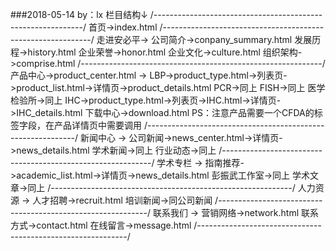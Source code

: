 ###2018-05-14 by：lx
栏目结构↓
/------------------------------------------------------------/
	首页->index.html
/------------------------------------------------------------/
	走进安必平->	公司简介->conpany_summary.html
				发展历程->history.html
				企业荣誉->honor.html
				企业文化->culture.html
				组织架构->comprise.html
/------------------------------------------------------------/
	产品中心->product_center.html ->	LBP->product_type.html->列表页->product_list.html->详情页->product_details.html
									PCR->同上
									FISH->同上
									医学检验所->同上
									IHC->product_type.html->列表页->IHC.html->详情页->IHC_details.html
									下载中心->download.html
	PS：注意产品需要一个CFDA的标签字段，在产品详情页中需要调用
/------------------------------------------------------------/
	新闻中心 ->	公司新闻->news_center.html->详情页->news_details.html
				学术新闻->同上
				行业动态->同上
/------------------------------------------------------------/
	学术专栏 ->	指南推荐->academic_list.html->详情页->news_details.html
				彭振武工作室->同上
				学术文章->同上
/------------------------------------------------------------/
	人力资源 ->	人才招聘->recruit.html
				培训新闻->同公司新闻
/------------------------------------------------------------/
	联系我们 ->	营销网络->network.html
				联系方式->contact.html
				在线留言->message.html
/------------------------------------------------------------/
